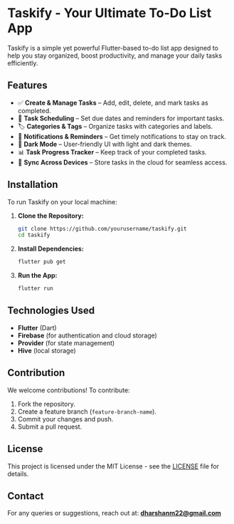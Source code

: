 # Taskify - Your Ultimate To-Do List App

Taskify is a simple yet powerful Flutter-based to-do list app designed to help you stay organized, boost productivity, and manage your daily tasks efficiently.

## Features

- ✅ **Create & Manage Tasks** – Add, edit, delete, and mark tasks as completed.
- 📅 **Task Scheduling** – Set due dates and reminders for important tasks.
- 🏷 **Categories & Tags** – Organize tasks with categories and labels.
- 🔔 **Notifications & Reminders** – Get timely notifications to stay on track.
- 🌙 **Dark Mode** – User-friendly UI with light and dark themes.
- 📊 **Task Progress Tracker** – Keep track of your completed tasks.
- 🔄 **Sync Across Devices** – Store tasks in the cloud for seamless access.

## Installation

To run Taskify on your local machine:

1. **Clone the Repository:**
   ```bash
   git clone https://github.com/yourusername/taskify.git
   cd taskify
   ```
2. **Install Dependencies:**
   ```bash
   flutter pub get
   ```
3. **Run the App:**
   ```bash
   flutter run
   ```

## Technologies Used

- **Flutter** (Dart)
- **Firebase** (for authentication and cloud storage)
- **Provider** (for state management)
- **Hive** (local storage)

## Contribution

We welcome contributions! To contribute:
1. Fork the repository.
2. Create a feature branch (`feature-branch-name`).
3. Commit your changes and push.
4. Submit a pull request.

## License

This project is licensed under the MIT License - see the [LICENSE](LICENSE) file for details.

## Contact

For any queries or suggestions, reach out at: **dharshanm22@gmail.com**

